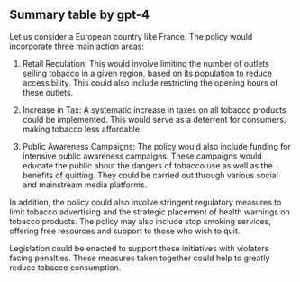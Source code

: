 ## Summary table by gpt-4
Let us consider a European country like France. The policy would incorporate three main action areas: 
   
1. Retail Regulation: This would involve limiting the number of outlets selling tobacco in a given region, based on its population to reduce accessibility. This could also include restricting the opening hours of these outlets.

2. Increase in Tax: A systematic increase in taxes on all tobacco products could be implemented. This would serve as a deterrent for consumers, making tobacco less affordable. 

3. Public Awareness Campaigns: The policy would also include funding for intensive public awareness campaigns. These campaigns would educate the public about the dangers of tobacco use as well as the benefits of quitting. They could be carried out through various social and mainstream media platforms. 

In addition, the policy could also involve stringent regulatory measures to limit tobacco advertising and the strategic placement of health warnings on tobacco products. The policy may also include stop smoking services, offering free resources and support to those who wish to quit. 

Legislation could be enacted to support these initiatives with violators facing penalties. These measures taken together could help to greatly reduce tobacco consumption.